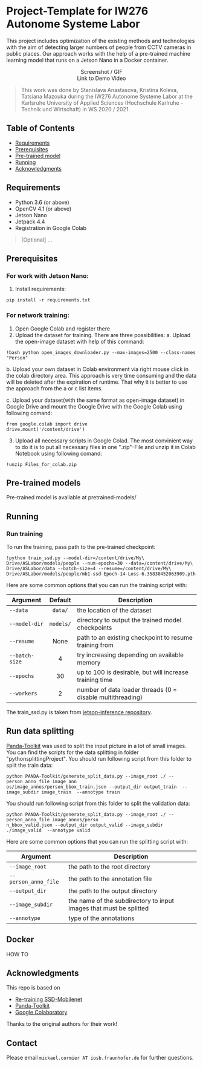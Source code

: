 # Project-Template for IW276 Autonome Systeme Labor

This project includes optimization of the existing methods and technologies with the aim of detecting larger numbers of people from CCTV cameras in public places.
Our approach works with the help of a pre-trained machine learning model that runs on a Jetson Nano in a Docker container.

<p align="center">
  Screenshot / GIF <br />
  Link to Demo Video
</p>

> This work was done by Stanislava Anastasova, Kristina Koleva, Tatsiana Mazouka during the IW276 Autonome Systeme Labor at the Karlsruhe University of Applied Sciences (Hochschule Karlruhe - Technik und Wirtschaft) in WS 2020 / 2021. 

## Table of Contents

* [Requirements](#requirements)
* [Prerequisites](#prerequisites)
* [Pre-trained model](#pre-trained-model)
* [Running](#running)
* [Acknowledgments](#acknowledgments)

## Requirements
* Python 3.6 (or above)
* OpenCV 4.1 (or above)
* Jetson Nano
* Jetpack 4.4
* Registration in Google Colab
> [Optional] ...

## Prerequisites
### For work with Jetson Nano: 
1. Install requirements:
```
pip install -r requirements.txt
```

### For network training:
1. Open Google Colab and register there
2. Upload the dataset for training. There are three possibilities:
  a. Upload the open-image dataset with help of this command:
  ```
  !bash python open_images_downloader.py --max-images=2500 --class-names "Person"
  ```

  b. Upload your own dataset in Colab environment via right mouse click in the colab directory area. This approach is very time consuming and the data will be deleted after the expiration of runtime. That why it is better to use the approach from the a or c list items. 

  c. Upload your dataset(with the same format as open-image dataset) in Google Drive and mount the Google Drive with the Google Colab using following comand:
  ```
  from google.colab import drive
  drive.mount('/content/drive')
  ```
3. Upload all necessary scripts in Google Colad. The most convinient way to do it is to put all necessary files in one ".zip"-File and unzip it in Colab Notebook using following comand:
  ```
  !unzip Files_for_colab.zip
  ```



## Pre-trained models <a name="pre-trained-models"/>

Pre-trained model is available at pretrained-models/

## Running

### Run training 
To run the training, pass path to the pre-trained checkpoint:
```
!python train_ssd.py --model-dir=/content/drive/My\ Drive/ASLabor/models/people --num-epochs=30 --data=/content/drive/My\ Drive/ASLabor/data --batch-size=4 --resume=/content/drive/My\ Drive/ASLabor/models/people/mb1-ssd-Epoch-14-Loss-6.35830452063909.pth
```
Here are some common options that you can run the training script with:

| Argument       |  Default  | Description                                                |
|----------------|:---------:|------------------------------------------------------------|
| `--data`       |  `data/`  | the location of the dataset                                |
| `--model-dir`  | `models/` | directory to output the trained model checkpoints          |
| `--resume`     |    None   | path to an existing checkpoint to resume training from     |
| `--batch-size` |     4     | try increasing depending on available memory               |
| `--epochs`     |     30    | up to 100 is desirable, but will increase training time    |
| `--workers`    |     2     | number of data loader threads (0 = disable multithreading) |

The train_ssd.py is taken from [jetson-inference repository](https://github.com/dusty-nv/jetson-inference/blob/master/docs/pytorch-ssd.md). 

## Run data splitting

[Panda-Toolkit](https://github.com/IW276/PANDA-Toolkit) was used to split the input picture in a lot of small images. You can find the scripts for the data splitting in folder "pythonsplittingProject". 
You should run following script from this folder to split the train data:
```
python PANDA-Toolkit/generate_split_data.py --image_root ./ --person_anno_file image_ann
os/image_annos/person_bbox_train.json --output_dir output_train  --image_subdir image_train  --annotype train
```
You should run following script from this folder to split the validation data:
```
python PANDA-Toolkit/generate_split_data.py --image_root ./ --person_anno_file image_annos/perso
n_bbox_valid.json --output_dir output_valid --image_subdir ./image_valid  --annotype valid
```
Here are some common options that you can run the splitting script with:

| Argument             | Description                                                        |
|----------------------|--------------------------------------------------------------------|
| `--image_root`       | the path to the root directory                                     |
| `--person_anno_file` | the path to the annotation file                                    |
| `--output_dir`       | the path to the output directory                                   |
| `--image_subdir`     | the name of the subdirectory to input images that must be splitted |
| `--annotype`         | type of the annotations                                            |

## Docker
HOW TO

## Acknowledgments

This repo is based on
  - [Re-training SSD-Mobilenet](https://github.com/dusty-nv/jetson-inference/blob/master/docs/pytorch-ssd.md)
  - [Panda-Toolkit](https://github.com/IW276/PANDA-Toolkit)
  - [Google Colaboratory](https://colab.research.google.com/notebooks/intro.ipynb)

Thanks to the original authors for their work!

## Contact
Please email `mickael.cormier AT iosb.fraunhofer.de` for further questions.
